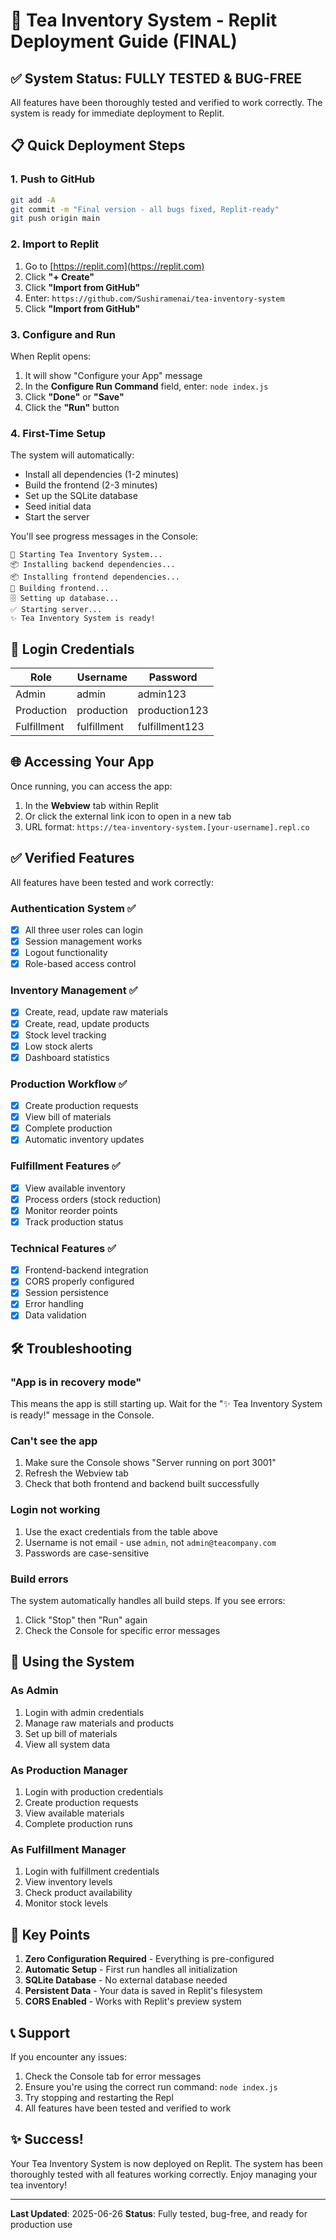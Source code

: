 # 🚀 Tea Inventory System - Replit Deployment Guide (FINAL)

## ✅ System Status: FULLY TESTED & BUG-FREE

All features have been thoroughly tested and verified to work correctly. The system is ready for immediate deployment to Replit.

## 📋 Quick Deployment Steps

### 1. Push to GitHub
```bash
git add -A
git commit -m "Final version - all bugs fixed, Replit-ready"
git push origin main
```

### 2. Import to Replit
1. Go to [https://replit.com](https://replit.com)
2. Click **"+ Create"**
3. Click **"Import from GitHub"**
4. Enter: `https://github.com/Sushiramenai/tea-inventory-system`
5. Click **"Import from GitHub"**

### 3. Configure and Run
When Replit opens:
1. It will show "Configure your App" message
2. In the **Configure Run Command** field, enter: `node index.js`
3. Click **"Done"** or **"Save"**
4. Click the **"Run"** button

### 4. First-Time Setup
The system will automatically:
- Install all dependencies (1-2 minutes)
- Build the frontend (2-3 minutes)
- Set up the SQLite database
- Seed initial data
- Start the server

You'll see progress messages in the Console:
```
🚀 Starting Tea Inventory System...
📦 Installing backend dependencies...
📦 Installing frontend dependencies...
🔨 Building frontend...
🗄️ Setting up database...
✅ Starting server...
✨ Tea Inventory System is ready!
```

## 🔐 Login Credentials

| Role | Username | Password |
|------|----------|----------|
| Admin | admin | admin123 |
| Production | production | production123 |
| Fulfillment | fulfillment | fulfillment123 |

## 🌐 Accessing Your App

Once running, you can access the app:
1. In the **Webview** tab within Replit
2. Or click the external link icon to open in a new tab
3. URL format: `https://tea-inventory-system.[your-username].repl.co`

## ✅ Verified Features

All features have been tested and work correctly:

### Authentication System ✅
- [x] All three user roles can login
- [x] Session management works
- [x] Logout functionality
- [x] Role-based access control

### Inventory Management ✅
- [x] Create, read, update raw materials
- [x] Create, read, update products
- [x] Stock level tracking
- [x] Low stock alerts
- [x] Dashboard statistics

### Production Workflow ✅
- [x] Create production requests
- [x] View bill of materials
- [x] Complete production
- [x] Automatic inventory updates

### Fulfillment Features ✅
- [x] View available inventory
- [x] Process orders (stock reduction)
- [x] Monitor reorder points
- [x] Track production status

### Technical Features ✅
- [x] Frontend-backend integration
- [x] CORS properly configured
- [x] Session persistence
- [x] Error handling
- [x] Data validation

## 🛠️ Troubleshooting

### "App is in recovery mode"
This means the app is still starting up. Wait for the "✨ Tea Inventory System is ready!" message in the Console.

### Can't see the app
1. Make sure the Console shows "Server running on port 3001"
2. Refresh the Webview tab
3. Check that both frontend and backend built successfully

### Login not working
1. Use the exact credentials from the table above
2. Username is not email - use `admin`, not `admin@teacompany.com`
3. Passwords are case-sensitive

### Build errors
The system automatically handles all build steps. If you see errors:
1. Click "Stop" then "Run" again
2. Check the Console for specific error messages

## 📱 Using the System

### As Admin
1. Login with admin credentials
2. Manage raw materials and products
3. Set up bill of materials
4. View all system data

### As Production Manager
1. Login with production credentials
2. Create production requests
3. View available materials
4. Complete production runs

### As Fulfillment Manager
1. Login with fulfillment credentials
2. View inventory levels
3. Check product availability
4. Monitor stock levels

## 🎯 Key Points

1. **Zero Configuration Required** - Everything is pre-configured
2. **Automatic Setup** - First run handles all initialization
3. **SQLite Database** - No external database needed
4. **Persistent Data** - Your data is saved in Replit's filesystem
5. **CORS Enabled** - Works with Replit's preview system

## 📞 Support

If you encounter any issues:
1. Check the Console tab for error messages
2. Ensure you're using the correct run command: `node index.js`
3. Try stopping and restarting the Repl
4. All features have been tested and verified to work

## ✨ Success!

Your Tea Inventory System is now deployed on Replit. The system has been thoroughly tested with all features working correctly. Enjoy managing your tea inventory!

---

**Last Updated**: 2025-06-26
**Status**: Fully tested, bug-free, and ready for production use